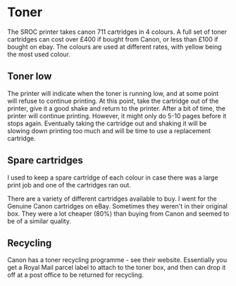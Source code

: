 # Toner

The SROC printer takes canon 711 cartridges in 4 colours. A full set of toner 
cartridges can cost over £400 if bought from Canon, or less than £100 if bought on ebay.
The colours are used at different rates, with yellow being the most used colour. 

## Toner low

The printer will indicate when the toner is running low, and at some point will
refuse to continue printing. At this point, take the cartridge out of the printer,
give it a good shake and return to the printer. After a bit of time, the printer
will continue printing. However, it might only do 5-10 pages before it stops again.
Eventually taking the cartridge out and shaking it will be slowing down printing 
too much and will be time to use a replacement cartridge.

## Spare cartridges

I used to keep a spare cartridge of each colour in case there was a large print
job and one of the cartridges ran out.

There are a variety of different cartridges available to buy. 
I went for the Genuine Canon cartridges on eBay. Sometimes they weren't in
their original box. They were a lot cheaper (80%) than buying from Canon and
seemed to be of a similar quality.

## Recycling

Canon has a toner recycling programme - see their website. Essentially you
get a Royal Mail parcel label to attach to the toner box, and then can drop it
off at a post office to be returned for recycling.
